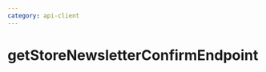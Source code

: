 ```yaml
---
category: api-client
---
```


# getStoreNewsletterConfirmEndpoint

<!-- PLACEHOLDER_DESCRIPTION -->
